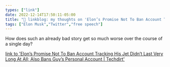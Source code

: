 ```yaml
---
types: ["link"]
date: 2022-12-14T17:50:11-05:00
title: "🔗 linkblog: my thoughts on 'Elon’s Promise Not To Ban Account Tracking His Jet Didn’t Last Very Long At All; Also Bans Guy’s Personal Account | Techdirt'"
tags: ["Elon Musk","Twitter","free speech"]
---
```

How does such an already bad story get so much worse over the course of a single day?  
 

[link to 'Elon’s Promise Not To Ban Account Tracking His Jet Didn’t Last Very Long At All; Also Bans Guy’s Personal Account | Techdirt'](https://www.techdirt.com/2022/12/14/elons-promise-not-to-ban-account-tracking-his-jet-didnt-last-very-long-at-all-also-bans-guys-personal-account/)
